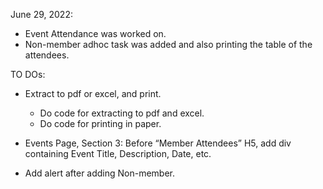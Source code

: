 June 29, 2022:

- Event Attendance was worked on.
- Non-member adhoc task was added and also printing the table of the attendees.

TO DOs:

- Extract to pdf or excel, and print.
	- Do code for extracting to pdf and excel.
	- Do code for printing in paper.

- Events Page, Section 3:
	Before “Member Attendees” H5, add div containing Event Title, Description, Date, etc.

	
- Add alert after adding Non-member.
